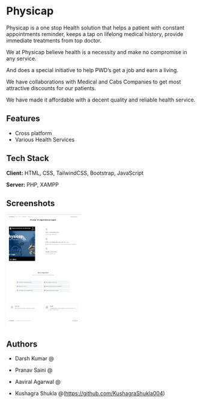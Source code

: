 
# Physicap

Physicap is a one stop Health solution that helps a patient with constant appointments reminder, keeps a tap on lifelong medical history, provide immediate treatments from top doctor.

We at Physicap believe health is a necessity and make no compromise in any service.

And does a special initiative to help PWD’s get a job and earn a living.

We have collaborations with Medical and Cabs Companies to get most attractive discounts for our patients. 

We have made it affordable with a decent quality and reliable health service.
## Features

- Cross platform
- Various Health Services

  
## Tech Stack

**Client:** HTML, CSS, TailwindCSS, Bootstrap, JavaScript

**Server:** PHP, XAMPP

  
## Screenshots

<img src="https://github.com/Darsh15002/Physicap/blob/main/Inno/Screenshots/home_page.jpg" width="200" height="300" />


  
## Authors

- Darsh Kumar @

- Pranav Saini @
- Aaviral Agarwal @
- Kushagra Shukla @(https://github.com/KushagraShukla004)
